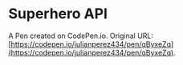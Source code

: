 # Superhero API

A Pen created on CodePen.io. Original URL: [https://codepen.io/julianperez434/pen/qByxeZq](https://codepen.io/julianperez434/pen/qByxeZq).

